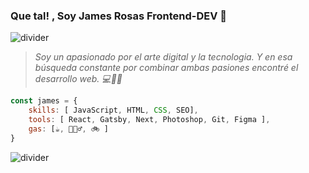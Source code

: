 ### Que tal! , Soy James Rosas Frontend-DEV 👋

![divider](https://i.postimg.cc/D0pmvTHx/readme-divider.png)

> *Soy un apasionado por el arte digital y
> la tecnologia. Y en esa búsqueda constante 
> por combinar ambas pasiones encontré el
> desarrollo web. 💻🙌👾*

```js
const james = {
    skills: [ JavaScript, HTML, CSS, SEO],
    tools: [ React, Gatsby, Next, Photoshop, Git, Figma ],
    gas: [☕, 🏋🏽‍♂️, 🚲 ]
}
```

![divider](https://i.postimg.cc/D0pmvTHx/readme-divider.png)
<!--
**jamesrosas/jamesrosas** is a ✨ _special_ ✨ repository because its `README.md` (this file) appears on your GitHub profile.

Here are some ideas to get you started:

- 🔭 I’m currently working on ...
- 🌱 I’m currently learning ...
- 👯 I’m looking to collaborate on ...
- 🤔 I’m looking for help with ...
- 💬 Ask me about ...
- 📫 How to reach me: ...
- 😄 Pronouns: ...
- ⚡ Fun fact: ...
-->

